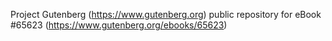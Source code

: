 Project Gutenberg (https://www.gutenberg.org) public repository for
eBook #65623 (https://www.gutenberg.org/ebooks/65623)

